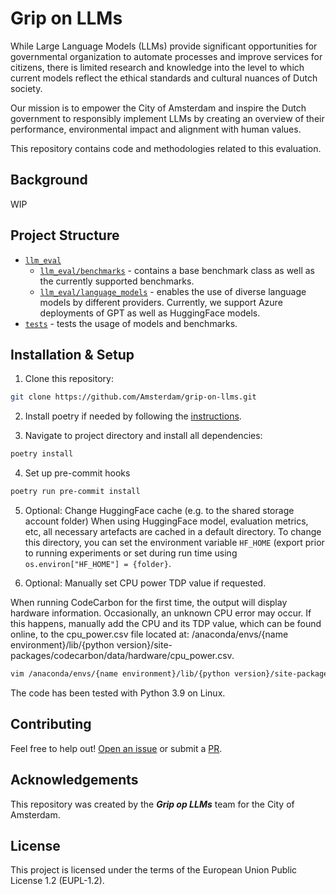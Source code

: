# Grip on LLMs


While Large Language Models (LLMs) provide significant opportunities
for governmental organization to automate processes and improve services for citizens,
there is limited research and knowledge into the level to which
current models reflect the ethical standards and cultural nuances of Dutch society.

Our mission is to empower the City of Amsterdam and inspire the Dutch government
to responsibly implement LLMs by creating an overview of their
performance, environmental impact and alignment with human values.

This repository contains code and methodologies related to this evaluation.

## Background
WIP


## Project Structure

* [`llm_eval`](./llm_eval)
  * [`llm_eval/benchmarks`](./llm_eval/benchmarks) - 
    contains a base benchmark class as well as the currently supported benchmarks.
  * [`llm_eval/language_models`](./llm_eval/language_models) - 
    enables the use of diverse language models by different providers.
    Currently, we support Azure deployments of GPT as well as HuggingFace models.
* [`tests`](./tests) - tests the usage of models and benchmarks.

## Installation & Setup

1) Clone this repository:

```bash
git clone https://github.com/Amsterdam/grip-on-llms.git
```

2) Install poetry if needed by following the [instructions](https://python-poetry.org/docs/).

3) Navigate to project directory and install all dependencies:

```bash
poetry install
```
4) Set up pre-commit hooks
```bash
poetry run pre-commit install
```

5) Optional: Change HuggingFace cache (e.g. to the shared storage account folder)
When using HuggingFace model, evaluation metrics, etc, all necessary artefacts
are cached in a default directory. To change this directory, you can set the
environment variable `HF_HOME` (export prior to running experiments or set
during run time using `os.environ["HF_HOME"] = {folder}`.

6) Optional: Manually set CPU power TDP value if requested.

When running CodeCarbon for the first time, the output will display hardware information. Occasionally, an unknown CPU error may occur. If this happens, manually add the CPU and its TDP value, which can be found online, to the cpu_power.csv file located at: /anaconda/envs/{name environment}/lib/{python version}/site-packages/codecarbon/data/hardware/cpu_power.csv.

```bash
vim /anaconda/envs/{name environment}/lib/{python version}/site-packages/codecarbon/data/hardware/cpu_power.csv
```

The code has been tested with Python 3.9 on Linux.

## Contributing

Feel free to help out! [Open an issue](https://github.com/Amsterdam/grip-on-llms/issues) or submit a [PR](https://github.com/Amsterdam/grip-on-llms/pulls).


## Acknowledgements

This repository was created by the **_Grip op LLMs_** team for the City of Amsterdam.


## License 

This project is licensed under the terms of the European Union Public License 1.2 (EUPL-1.2).

